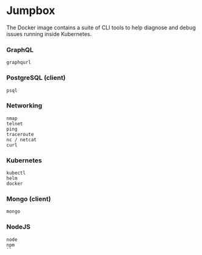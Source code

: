 # Jumpbox

The Docker image contains a suite of CLI tools to help diagnose and debug issues running inside Kubernetes.

### GraphQL

`graphqurl`

### PostgreSQL (client)

`psql`

### Networking

```
nmap
telnet
ping
traceroute
nc / netcat
curl
```

### Kubernetes

```
kubectl
helm
docker
```

### Mongo (client)

`mongo`

### NodeJS

```
node
npm
``

